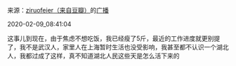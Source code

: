 来源：[ziruofeier（来自豆瓣）](https://www.douban.com/people/6478391/)的[广播](https://www.douban.com/people/6478391/status/2799551540/)


2020-02-09_08:41:04


这事儿到现在，由于焦虑不想吃饭，我已经瘦了5斤，最近的工作进度就更别提了，我不是武汉人，家里人在上海暂时生活也没受影响，我甚至都不认识一个湖北人，我都过成了这样，真不知道湖北人民这些天是怎么活下来的
